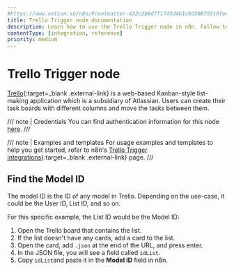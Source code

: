 ```yaml
---
#https://www.notion.so/n8n/Frontmatter-432c2b8dff1f43d4b1c8d20075510fe4
title: Trello Trigger node documentation
description: Learn how to use the Trello Trigger node in n8n. Follow technical documentation to integrate Trello Trigger node into your workflows.
contentType: [integration, reference]
priority: medium
---
```


# Trello Trigger node

[Trello](https://trello.com/){:target=_blank .external-link} is a web-based Kanban-style list-making application which is a subsidiary of Atlassian. Users can create their task boards with different columns and move the tasks between them.

/// note | Credentials
You can find authentication information for this node [here](/integrations/builtin/credentials/trello/).
///

///  note  | Examples and templates
For usage examples and templates to help you get started, refer to n8n's [Trello Trigger integrations](https://n8n.io/integrations/trello-trigger/){:target=_blank .external-link} page.
///

## Find the Model ID

The model ID is the ID of any model in Trello. Depending on the use-case, it could be the User ID, List ID, and so on.

For this specific example, the List ID would be the Model ID:

1. Open the Trello board that contains the list.
2. If the list doesn't have any cards, add a card to the list.
3. Open the card, add `.json` at the end of the URL, and press enter.
4. In the JSON file, you will see a field called `idList`.
5. Copy `idList`and paste it in the **Model ID** field in n8n.


